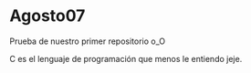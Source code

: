 # Agosto07
Prueba de nuestro primer repositorio o_O

C es el lenguaje de programación que menos le entiendo jeje. 
